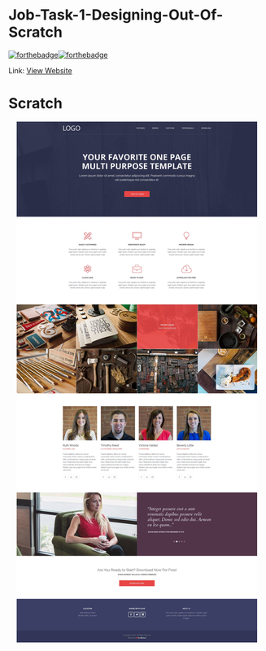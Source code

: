 # Job-Task-1-Designing-Out-Of-Scratch
[![forthebadge](https://forthebadge.com/images/badges/uses-html.svg)](https://forthebadge.com)[![forthebadge](https://forthebadge.com/images/badges/uses-css.svg)](https://forthebadge.com)

Link: <a href="https://sazzad-saju.github.io/Job-Task-1-Designing">View Website</a>

# Scratch
<p align="center">
  <img src = "img/Task-1 Designing.jpg" >
 </p>

